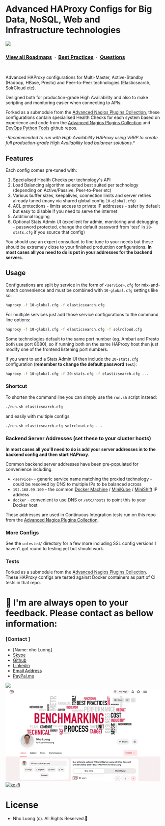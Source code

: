 # Advanced HAProxy Configs for Big Data, NoSQL, Web and Infrastructure technologies

![](https://i.imgur.com/waxVImv.png)
### [View all Roadmaps](https://github.com/nholuongut/all-roadmaps) &nbsp;&middot;&nbsp; [Best Practices](https://github.com/nholuongut/all-roadmaps/blob/main/public/best-practices/) &nbsp;&middot;&nbsp; [Questions](https://www.linkedin.com/in/nholuong/)
<br/>

Advanced HAProxy configurations for Multi-Master, Active-Standby (Hadoop, HBase, Presto) and Peer-to-Peer technologies (Elasticsearch, SolrCloud etc).

Designed both for production-grade High Availability and also to make scripting and monitoring easier when connecting to APIs.

Forked as a submodule from the [Advanced Nagios Plugins Collection](https://github.com/nholuongut/nagios-plugins#advanced-nagios-plugins-collection), these configurations contain specialised Health Checks for each system based on experience and code from the [Advanced Nagios Plugins Collection](https://github.com/nholuongut/nagios-plugins#advanced-nagios-plugins-collection) and [DevOps Python Tools](https://github.com/nholuongut/devdps-python-tools) github repos.

-*Recommended to run with High Availability HAProxy using VRRP to create full production-grade High Availability load balancer solutions.**

## Features

Each config comes pre-tuned with:

1. Specialised Health Checks per technology's API
1. Load Balancing algorithm selected best suited per technology (depending on Active/Passive, Peer-to-Peer etc)
1. Various buffer sizes, keepalives, connection limits and server retries already tuned (many via shared global config `10-global.cfg`)
1. ACL protections - limits access to private IP addresses - safer by default but easy to disable if you need to serve the internet
1. Additional logging
1. Optional Stats Admin UI (excellent for admin, monitoring and debugging - password protected, change the default password from 'test' in `20-stats.cfg` if you source that config)

You should use an expert consultant to fine tune to your needs but these should be extremely close to your finished production configurations. **In most cases all you need to do is put in your addresses for the backend servers**.

## Usage

Configurations are split by service in the form of ```<service>.cfg``` for mix-and-match convenience and must be combined with ```10-global.cfg``` settings like so:

```sh
haproxy -f 10-global.cfg -f elasticsearch.cfg
```

For multiple services just add those service configurations to the command line options:

```sh
haproxy -f 10-global.cfg -f elasticsearch.cfg -f solrcloud.cfg
```

Some technologies default to the same port number (eg. Ambari and Presto both use port 8080), so if running both on the same HAProxy host then just modify one of the frontend listening port numbers.

If you want to add a Stats Admin UI then include the ```20-stats.cfg``` configuration (**remember to change the default password `test`**):

```sh
haproxy -f 10-global.cfg -f 20-stats.cfg -f elasticsearch.cfg ...
```

### Shortcut

To shorten the command line you can simply use the `run.sh` script instead:

```sh
./run.sh elasticsearch.cfg
```

and easily with multiple configs

```sh
./run.sh elasticsearch.cfg solrcloud.cfg ...
```

### Backend Server Addresses (set these to your cluster hosts)

**In most cases all you'll need to do is add your server addresses in to the backend config and then start HAProxy**.

Common backend server addresses have been pre-populated for convenience including:

- `<service>` - generic service name matching the proxied technology - could be resolved by DNS to multiple IPs to be balanced across
- `192.168.99.100` - the common [Docker Machine](https://docs.docker.com/machine/overview/) / [MiniKube](https://minikube.sigs.k8s.io) / [MiniShift](https://www.okd.io/minishift/) IP address
- `docker` - convenient to use DNS or `/etc/hosts` to point this to your Docker host

These addresses are used in Continuous Integration tests run on this repo from the [Advanced Nagios Plugins Collection](https://github.com/nholuongut/nagios-plugins#advanced-nagios-plugins-collection).

### More Configs

See the ```untested/``` directory for a few more including SSL config versions I haven't got round to testing yet but should work.

### Tests

Forked as a submodule from the [Advanced Nagios Plugins Collection](https://github.com/nholuongut/nagios-plugins#advanced-nagios-plugins-collection). These HAProxy configs are tested against Docker containers as part of CI tests in that repo.


# 🚀 I'm are always open to your feedback.  Please contact as bellow information:
### [Contact ]
* [Name: nho Luong]
* [Skype](luongutnho_skype)
* [Github](https://github.com/nholuongut/)
* [Linkedin](https://www.linkedin.com/in/nholuong/)
* [Email Address](luongutnho@hotmail.com)
* [PayPal.me](https://www.paypal.com/paypalme/nholuongut)

![](https://i.imgur.com/waxVImv.png)
![](Donate.png)
[![ko-fi](https://ko-fi.com/img/githubbutton_sm.svg)](https://ko-fi.com/nholuong)

# License
* Nho Luong (c). All Rights Reserved.🌟